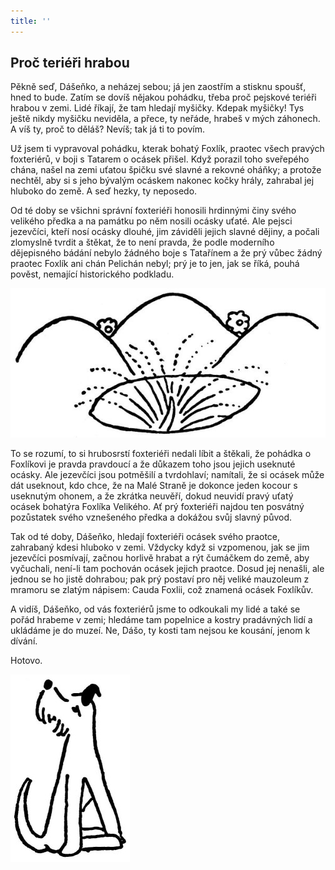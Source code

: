 ```yaml
---
title: ''
---
```


## Proč teriéři hrabou

Pěkně seď, Dášeňko, a neházej sebou; já jen zaostřím a stisknu spoušť, hned to bude. Zatím se dovíš nějakou pohádku, třeba proč pejskové teriéři hrabou v zemi. Lidé říkají, že tam hledají myšičky. Kdepak myšičky! Tys ještě nikdy myšičku neviděla, a přece, ty neřáde, hrabeš v mých záhonech. A víš ty, proč to děláš? Nevíš; tak já ti to povím.

Už jsem ti vypravoval pohádku, kterak bohatý Foxlík, praotec všech pravých foxteriérů, v boji s Tatarem o ocásek přišel. Když porazil toho sveřepého chána, našel na zemi uťatou špičku své slavné a rekovné oháňky; a protože nechtěl, aby si s jeho bývalým ocáskem nakonec kočky hrály, zahrabal jej hluboko do země. A seď hezky, ty neposedo.

Od té doby se všichni správní foxteriéři honosili hrdinnými činy svého velikého předka a na památku po něm nosili ocásky uťaté. Ale pejsci jezevčíci, kteří nosí ocásky dlouhé, jim záviděli jejich slavné dějiny, a počali zlomyslně tvrdit a štěkat, že to není pravda, že podle moderního dějepisného bádání nebylo žádného boje s Tatařínem a že prý vůbec žádný praotec Foxlík ani chán Pelichán nebyl; prý je to jen, jak se říká, pouhá pověst, nemající historického podkladu.

![dasenka_ilustrace_046](./resources/dasenka_ilustrace_046.jpg)  

To se rozumí, to si hrubosrstí foxteriéři nedali líbit a štěkali, že pohádka o Foxlíkovi je pravda pravdoucí a že důkazem toho jsou jejich useknuté ocásky. Ale jezevčíci jsou potměšilí a tvrdohlaví; namítali, že si ocásek může dát useknout, kdo chce, že na Malé Straně je dokonce jeden kocour s useknutým ohonem, a že zkrátka neuvěří, dokud neuvidí pravý uťatý ocásek bohatýra Foxlíka Velikého. Ať prý foxteriéři najdou ten posvátný pozůstatek svého vznešeného předka a dokážou svůj slavný původ.

Tak od té doby, Dášeňko, hledají foxteriéři ocásek svého praotce, zahrabaný kdesi hluboko v zemi. Vždycky když si vzpomenou, jak se jim jezevčíci posmívají, začnou horlivě hrabat a rýt čumáčkem do země, aby vyčuchali, není-li tam pochován ocásek jejich praotce. Dosud jej nenašli, ale jednou se ho jistě dohrabou; pak prý postaví pro něj veliké mauzoleum z mramoru se zlatým nápisem: Cauda Foxlii, což znamená ocásek Foxlíkův.

A vidíš, Dášeňko, od vás foxteriérů jsme to odkoukali my lidé a také se pořád hrabeme v zemi; hledáme tam popelnice a kostry pradávných lidí a ukládáme je do muzeí. Ne, Dášo, ty kosti tam nejsou ke kousání, jenom k dívání.

Hotovo.

![dasenka_ilustrace_047](./resources/dasenka_ilustrace_047.jpg)
